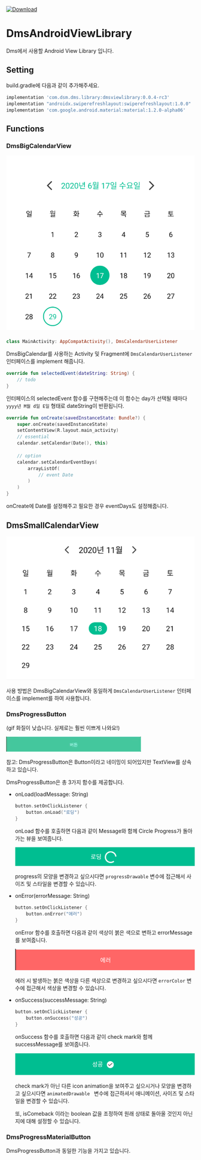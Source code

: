 [ ![Download](https://api.bintray.com/packages/dsm-dms/DmsAndroidViewLibrary/dmsviewlibrary/images/download.svg?version=0.0.4-rc1) ](https://bintray.com/dsm-dms/DmsAndroidViewLibrary/dmsviewlibrary/0.0.4-rc1/link)
# DmsAndroidViewLibrary 
Dms에서 사용할 Android View Library 입니다.

## Setting
build.gradle에 다음과 같이 추가해주세요.
```gradle
implementation 'com.dsm.dms.library:dmsviewlibrary:0.0.4-rc3'
implementation "androidx.swiperefreshlayout:swiperefreshlayout:1.0.0"
implementation 'com.google.android.material:material:1.2.0-alpha06'
```

## Functions
### DmsBigCalendarView
![image](images/DmsBigCalendarView.png)

#### 
```kotlin
class MainActivity: AppCompatActivity(), DmsCalendarUserListener
```
DmsBigCalendar를 사용하는 Activity 및 Fragment에 ```DmsCalendarUserListener``` 인터페이스를 implement 해줍니다.

```kotlin
override fun selectedEvent(dateString: String) {
    // todo
}
```
인터페이스의 selectedEvent 함수를 구현해주는데 이 함수는 day가 선택될 때마다 ```yyyy년 M월 d일 E일``` 형태로 dateString이 반환됩니다.

```kotlin
override fun onCreate(savedInstanceState: Bundle?) {
    super.onCreate(savedInstanceState)
    setContentView(R.layout.main_activity)
    // essential
    calendar.setCalendar(Date(), this)

    // option
    calendar.setCalendarEventDays(
        arrayListOf(
            // event Date
        )
    )
}
```
onCreate에 Date를 설정해주고 필요한 경우 eventDays도 설정해줍니다.

## DmsSmallCalendarView
![image](images/DmsSmallCalendarView.png)

사용 방법은 DmsBigCalendarView와 동일하게 ```DmsCalendarUserListener``` 인터페이스를 implement를 하여 사용합니다.


### DmsProgressButton
(gif 화질이 낮습니다. 실제로는 훨씬 이쁘게 나와요!)

![image](images/DmsProgressButton.gif) 

참고: DmsProgressButton은 Button이라고 네이밍이 되어있지만 TextView를 상속하고 있습니다.

DmsProgressButton은 총 3가지 함수를 제공합니다.

* onLoad(loadMessage: String)
    ```kotlin 
    button.setOnClickListener {
        button.onLoad("로딩")
    }
    ```
    onLoad 함수를 호출하면 다음과 같이 Message와 함께 Circle Progress가 돌아가는 뷰을 보여줍니다.
    
    ![image](images/DmsProgressButtonLoading.png)

    progress의 모양을 변경하고 싶으시다면 ```progressDrawable``` 변수에 접근해서 사이즈 및 스타일을 변경할 수 있습니다.

* onError(errorMessage: String)
    ```kotlin 
    button.setOnClickListener {
        button.onError("에러")
    }
    ```
    onError 함수를 호출하면 다음과 같이 색상이 붉은 색으로 변하고 errorMessage를 보여줍니다.

    ![image](images/DmsProgressButtonError.png)

    에러 시 발생하는 붉은 색상을 다른 색상으로 변경하고 싶으시다면 ```errorColor``` 변수에 접근해서 색상을 변경할 수 있습니다.

* onSuccess(successMessage: String)
    ```kotlin 
    button.setOnClickListener {
        button.onSuccess("성공")
    }
    ```
    onSuccess 함수를 호출하면 다음과 같이 check mark와 함께 successMessage를 보여줍니다.

    ![image](images/DmsProgressButtonSuccess.png)

    check mark가 아닌 다른 icon animation을 보여주고 싶으시거나 모양을 변경하고 싶으시다면 ```animatedDrawable ``` 변수에 접근하셔서 애니메이션, 사이즈 및 스타일을 변경할 수 있습니다.

    또, isComeback 이라는 boolean 값을 조정하여 원래 상태로 돌아올 것인지 아닌지에 대해 설정할 수 있습니다.

### DmsProgressMaterialButton
DmsProgressButton과 동일한 기능을 가지고 있습니다.
